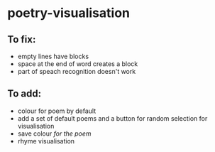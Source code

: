 # poetry-visualisation

## To fix:
- empty lines have blocks
- space at the end of word creates a block 
- part of speach recognition doesn't work

## To add:
- colour for poem by default
- add a set of default poems and a button for random selection for visualisation
- save colour *for the poem*
- rhyme visualisation


